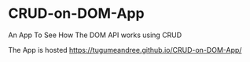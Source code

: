# CRUD-on-DOM-App
An App To See How The DOM API works using CRUD

The App is hosted  https://tugumeandree.github.io/CRUD-on-DOM-App/
